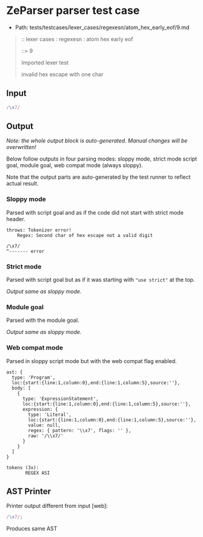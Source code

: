 # ZeParser parser test case

- Path: tests/testcases/lexer_cases/regexesn/atom_hex_early_eof/9.md

> :: lexer cases : regexesn : atom hex early eof
>
> ::> 9
>
> Imported lexer test
>
> invalid hex escape with one char

## Input

`````js
/\x7/
`````

## Output

_Note: the whole output block is auto-generated. Manual changes will be overwritten!_

Below follow outputs in four parsing modes: sloppy mode, strict mode script goal, module goal, web compat mode (always sloppy).

Note that the output parts are auto-generated by the test runner to reflect actual result.

### Sloppy mode

Parsed with script goal and as if the code did not start with strict mode header.

`````
throws: Tokenizer error!
    Regex: Second char of hex escape not a valid digit

/\x7/
^------- error
`````

### Strict mode

Parsed with script goal but as if it was starting with `"use strict"` at the top.

_Output same as sloppy mode._

### Module goal

Parsed with the module goal.

_Output same as sloppy mode._

### Web compat mode

Parsed in sloppy script mode but with the web compat flag enabled.

`````
ast: {
  type: 'Program',
  loc:{start:{line:1,column:0},end:{line:1,column:5},source:''},
  body: [
    {
      type: 'ExpressionStatement',
      loc:{start:{line:1,column:0},end:{line:1,column:5},source:''},
      expression: {
        type: 'Literal',
        loc:{start:{line:1,column:0},end:{line:1,column:5},source:''},
        value: null,
        regex: { pattern: '\\x7', flags: '' },
        raw: '/\\x7/'
      }
    }
  ]
}

tokens (3x):
       REGEX ASI
`````


## AST Printer

Printer output different from input [web]:

````js
/\x7/;
````

Produces same AST
